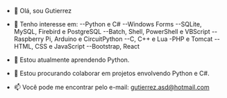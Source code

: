 - 👋 Olá, sou Gutierrez

- 👀 Tenho interesse em:
--Python e C#
--Windows Forms
--SQLite, MySQL, Firebird e PostgreSQL
--Batch, Shell, PowerShell e VBScript
--Raspberry Pi, Arduino e CircuitPython
--C, C++ e Lua
-PHP e Tomcat
--HTML, CSS e JavaScript
--Bootstrap, React

- 🌱 Estou atualmente aprendendo Python.

- 👯 Estou procurando colaborar em projetos envolvendo Python e C#.

- 📫 Você pode me encontrar pelo e-mail: [gutierrez.asd@hotmail.com](mailto:gutierrez.asd@hotmail.com)
